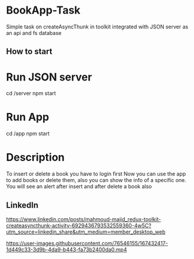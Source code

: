 # BookApp-Task
Simple task on createAsyncThunk in toolkit integrated with JSON server as an api and fs database

## How to start
# Run JSON server
cd /server
npm start
# Run App 
cd /app
npm start
# Description
To insert or delete a book you have to login first
Now you can use the app to add books or delete them, also you can show the info of a specific one.
You will see an alert after insert and after delete a book also 

## LinkedIn 
https://www.linkedin.com/posts/mahmoud-majid_redux-toolkit-createasyncthunk-activity-6929436793532559360-4w5C?utm_source=linkedin_share&utm_medium=member_desktop_web 

https://user-images.githubusercontent.com/76546155/167432417-1d449c33-3d9b-4da9-b443-fa73b2400da0.mp4

